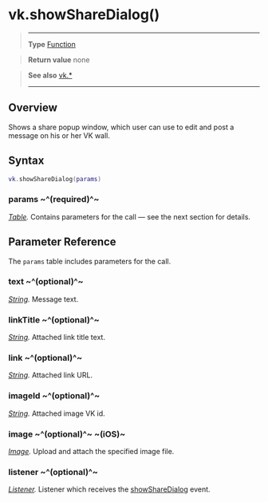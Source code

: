 # vk.showShareDialog()

> --------------------- ------------------------------------------------------------------------------------------
> __Type__              [Function](https://docs.coronalabs.com/api/type/Function.html)

> __Return value__      none

> __See also__          [vk.*](/plugin/vk/index.md)
> --------------------- ------------------------------------------------------------------------------------------

## Overview

Shows a share popup window, which user can use to edit and post a message on his or her VK wall.

## Syntax
```lua
vk.showShareDialog(params)
```
### params ~^(required)^~
_[Table](https://docs.coronalabs.com/api/type/Table.html)._ Contains parameters for the call &mdash; see the next section for details.

## Parameter Reference

The `params` table includes parameters for the call.

### text ~^(optional)^~
_[String](https://docs.coronalabs.com/api/type/String.html)._ Message text.

### linkTitle ~^(optional)^~
_[String](https://docs.coronalabs.com/api/type/String.html)._ Attached link title text.

### link ~^(optional)^~
_[String](https://docs.coronalabs.com/api/type/String.html)._ Attached link URL.

### imageId ~^(optional)^~
_[String](https://docs.coronalabs.com/api/type/String.html)._ Attached image VK id.

### image ~^(optional)^~ ~(iOS)~
_[Image](/plugin/vk/type/Image/index.md)._ Upload and attach the specified image file.

### listener ~^(optional)^~
_[Listener](https://docs.coronalabs.com/api/type/Listener.html)._ Listener which receives the [showShareDialog](/plugin/vk/event/showShareDialog/index.md) event.